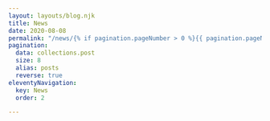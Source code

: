 ```yaml
---
layout: layouts/blog.njk
title: News
date: 2020-08-08
permalink: "/news/{% if pagination.pageNumber > 0 %}{{ pagination.pageNumber + 1 }}/{% endif %}index.html"
pagination:
  data: collections.post
  size: 8
  alias: posts
  reverse: true
eleventyNavigation:
  key: News
  order: 2

---
```

